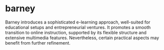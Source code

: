 # barney
Barney introduces a sophisticated e-learning approach, well-suited for educational setups and entrepreneurial ventures. It promotes a smooth transition to online instruction, supported by its flexible structure and extensive multimedia features. Nevertheless, certain practical aspects may benefit from further refinement.
